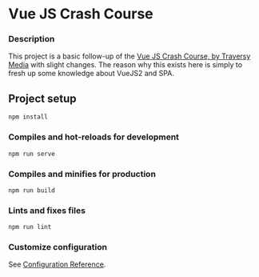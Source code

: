 # Vue JS Crash Course
### Description
This project is a basic follow-up of the [Vue JS Crash Course, by Traversy Media](https://www.youtube.com/watch?v=Wy9q22isx3U) with slight changes. The reason why this exists here is simply to fresh up some knowledge about VueJS2 and SPA.  

## Project setup
```
npm install
```

### Compiles and hot-reloads for development
```
npm run serve
```

### Compiles and minifies for production
```
npm run build
```

### Lints and fixes files
```
npm run lint
```

### Customize configuration
See [Configuration Reference](https://cli.vuejs.org/config/).
